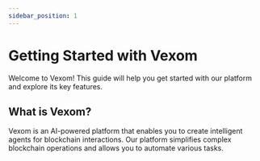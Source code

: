 ```yaml
---
sidebar_position: 1
---
```


# Getting Started with Vexom

Welcome to Vexom! This guide will help you get started with our platform and explore its key features.

## What is Vexom?

Vexom is an AI-powered platform that enables you to create intelligent agents for blockchain interactions. Our platform simplifies complex blockchain operations and allows you to automate various tasks.

